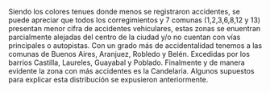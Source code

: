Siendo los colores tenues donde menos se registraron accidentes, se puede apreciar que todos los corregimientos y 7 comunas (1,2,3,6,8,12 y 13) presentan menor cifra de accidentes vehiculares, estas zonas se enuentran parcialmente alejadas del centro de la ciudad y/o no cuentan con vías principales o autopistas. Con un grado más de accidentalidad tenemos a las comunas de Buenos Aires, Aranjuez, Robledo y Belén. Excedidas por los barrios Castilla, Laureles, Guayabal y Poblado. Finalmente y de manera evidente la zona con más accidentes es la Candelaria. Algunos supuestos para explicar esta distribución se expusieron anteriormente.